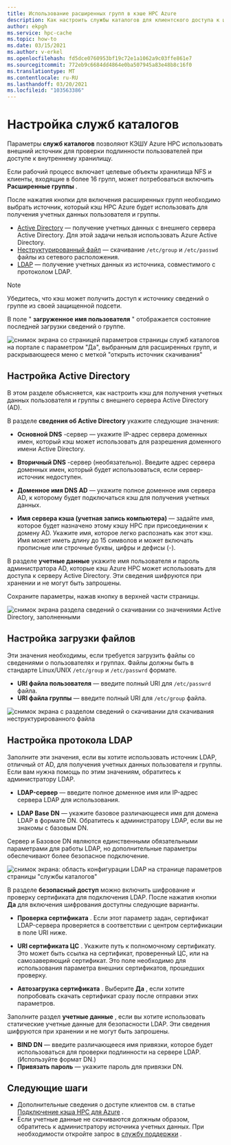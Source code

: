 ```yaml
---
title: Использование расширенных групп в кэше HPC Azure
description: Как настроить службы каталогов для клиентского доступа к целевым объектам хранилища в кэше Azure HPC
author: ekpgh
ms.service: hpc-cache
ms.topic: how-to
ms.date: 03/15/2021
ms.author: v-erkel
ms.openlocfilehash: fd5dce0760953bf19c72e1a1062a9c03ffe861e7
ms.sourcegitcommit: 772eb9c6684dd4864e0ba507945a83e48b8c16f0
ms.translationtype: MT
ms.contentlocale: ru-RU
ms.lasthandoff: 03/20/2021
ms.locfileid: "103563386"
---
```

# <a name="configure-directory-services"></a>Настройка служб каталогов

Параметры **служб каталогов** позволяют КЭШУ Azure HPC использовать внешний источник для проверки подлинности пользователей при доступе к внутреннему хранилищу.

Если рабочий процесс включает целевые объекты хранилища NFS и клиенты, входящие в более 16 групп, может потребоваться включить **Расширенные группы** .

После нажатия кнопки для включения расширенных групп необходимо выбрать источник, который кэш HPC Azure будет использовать для получения учетных данных пользователя и группы.

* [Active Directory](#configure-active-directory) — получение учетных данных с внешнего сервера Active Directory. Для этой задачи нельзя использовать Azure Active Directory.
* [Неструктурированный файл](#configure-file-download) — скачивание `/etc/group` и `/etc/passwd` файлы из сетевого расположения.
* [LDAP](#configure-ldap) — получение учетных данных из источника, совместимого с протоколом LDAP.

> [!NOTE]
> Убедитесь, что кэш может получить доступ к источнику сведений о группе из своей защищенной подсети.<!-- + details/examples -->

В поле " **загруженное имя пользователя** " отображается состояние последней загрузки сведений о группе.

![снимок экрана со страницей параметров страницы служб каталогов на портале с параметром "Да", выбранным для расширенных групп, и раскрывающееся меню с меткой "открыть источник скачивания"](media/directory-services-select-group-source.png)

## <a name="configure-active-directory"></a>Настройка Active Directory

В этом разделе объясняется, как настроить кэш для получения учетных данных пользователя и группы с внешнего сервера Active Directory (AD).

В разделе **сведения об Active Directory** укажите следующие значения:

* **Основной DNS** -сервер — укажите IP-адрес сервера доменных имен, который кэш может использовать для разрешения доменного имени Active Directory.

* **Вторичный DNS** -сервер (необязательно). Введите адрес сервера доменных имен, который будет использоваться, если сервер-источник недоступен.

* **Доменное имя DNS AD** — укажите полное доменное имя сервера AD, к которому будет подключаться кэш для получения учетных данных.

* **Имя сервера кэша (учетная запись компьютера)** — задайте имя, которое будет назначено этому кэшу HPC при присоединении к домену AD. Укажите имя, которое легко распознать как этот кэш. Имя может иметь длину до 15 символов и может включать прописные или строчные буквы, цифры и дефисы (-).

В разделе **учетные данные** укажите имя пользователя и пароль администратора AD, которые кэш Azure HPC может использовать для доступа к серверу Active Directory. Эти сведения шифруются при хранении и не могут быть запрошены.

Сохраните параметры, нажав кнопку в верхней части страницы.

![снимок экрана раздела сведений о скачивании со значениями Active Directory, заполненными](media/group-download-details-ad.png)

## <a name="configure-file-download"></a>Настройка загрузки файлов

Эти значения необходимы, если требуется загрузить файлы со сведениями о пользователях и группах. Файлы должны быть в стандарте Linux/UNIX `/etc/group` и `/etc/passwrd` формате.

* **URI файла пользователя** — введите полный URI для `/etc/passwrd` файла.
* **URI файла группы** — введите полный URI для `/etc/group` файла.

![снимок экрана с разделом сведений о скачивании для скачивания неструктурированного файла](media/group-download-details-file.png)

## <a name="configure-ldap"></a>Настройка протокола LDAP

Заполните эти значения, если вы хотите использовать источник LDAP, отличный от AD, для получения учетных данных пользователя и группы. Если вам нужна помощь по этим значениям, обратитесь к администратору LDAP.

* **LDAP-сервер** — введите полное доменное имя или IP-адрес сервера LDAP для использования. <!-- only one, not up to 3 -->

* **LDAP Base DN** — укажите базовое различающееся имя для домена LDAP в формате DN. Обратитесь к администратору LDAP, если вы не знакомы с базовым DN.

Сервер и Базовое DN являются единственными обязательными параметрами для работы LDAP, но дополнительные параметры обеспечивают более безопасное подключение.

![снимок экрана: область конфигурации LDAP на странице параметров страницы "службы каталогов"](media/group-download-details-ldap.png)

В разделе **безопасный доступ** можно включить шифрование и проверку сертификата для подключения LDAP. После нажатия кнопки **Да** для включения шифрования доступны следующие варианты.

* **Проверка сертификата** . Если этот параметр задан, сертификат LDAP-сервера проверяется в соответствии с центром сертификации в поле URI ниже.

* **URI сертификата ЦС** . Укажите путь к полномочному сертификату. Это может быть ссылка на сертификат, проверенный ЦС, или на самозаверяющий сертификат. Это поле необходимо для использования параметра внешних сертификатов, прошедших проверку.

* **Автозагрузка сертификата** . Выберите **Да** , если хотите попробовать скачать сертификат сразу после отправки этих параметров.

Заполните раздел **учетные данные** , если вы хотите использовать статические учетные данные для безопасности LDAP. Эти сведения шифруются при хранении и не могут быть запрошены.

* **BIND DN** — введите различающееся имя привязки, которое будет использоваться для проверки подлинности на сервере LDAP. (Используйте формат DN.)
* **Привязать пароль** — укажите пароль для привязки DN.

## <a name="next-steps"></a>Следующие шаги

* Дополнительные сведения о доступе клиентов см. в статье [Подключение кэша HPC для Azure](hpc-cache-mount.md) .
* Если учетные данные не скачиваются должным образом, обратитесь к администратору источника учетных данных. При необходимости откройте запрос в [службу поддержки](hpc-cache-support-ticket.md) .

